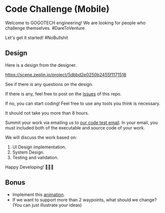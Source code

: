 # Code Challenge (Mobile)

Welcome to GOGOTECH engineering! We are looking for people who challenge themselves. #DareToVenture

Let's get it started! #NoBullshit

## Design

Here is a design from the designer.

https://scene.zeplin.io/project/5dbbd2e0250b2455f1171518

See if there is any questions on the design. 

If there is any, feel free to post on the [Issues](https://github.com/gogovan/mobile-code-challenge/issues) of this repo.

If no, you can start coding! Feel free to use any tools you think is necessary.

It should not take you more than 8 hours.

Summit your work via emailing us to [our code test email](mailto:code.test.engineering@gogo.tech). In your email, you must included both of the executable and source code of your work.

We will discuss the work based on:  
1. UI Design implementation.
2. System Design.
3. Testing and validation.

Happy Developing! 💪🏾🤩

## Bonus

- Implement this [animation](https://github.com/gogovan/mobile-code-challenge/blob/master/animation.mp4?raw=true).
- If we want to support more than 2 waypoints, what should we change? (You can just illustrate your ideas)
